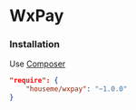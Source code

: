 # WxPay


### Installation

Use [Composer](https://getcomposer.org/)

```json
"require": {
    "houseme/wxpay": "~1.0.0"
}
```